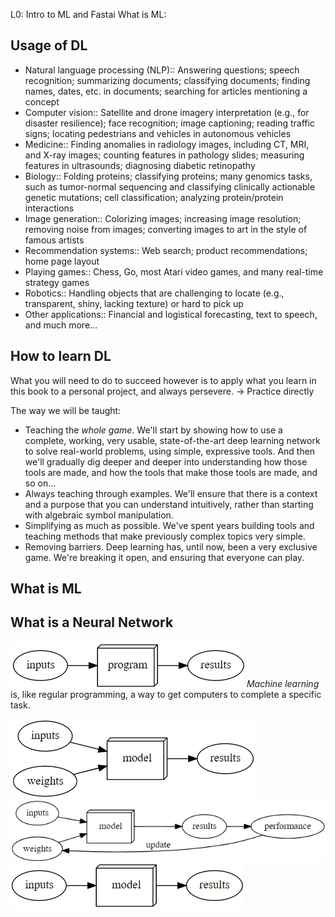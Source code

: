 L0: Intro to ML and Fastai
What is ML:
## Usage of DL

- Natural language processing (NLP):: Answering questions; speech recognition; summarizing documents; classifying documents; finding names, dates, etc. in documents; searching for articles mentioning a concept
- Computer vision:: Satellite and drone imagery interpretation (e.g., for disaster resilience); face recognition; image captioning; reading traffic signs; locating pedestrians and vehicles in autonomous vehicles
- Medicine:: Finding anomalies in radiology images, including CT, MRI, and X-ray images; counting features in pathology slides; measuring features in ultrasounds; diagnosing diabetic retinopathy
- Biology:: Folding proteins; classifying proteins; many genomics tasks, such as tumor-normal sequencing and classifying clinically actionable genetic mutations; cell classification; analyzing protein/protein interactions
- Image generation:: Colorizing images; increasing image resolution; removing noise from images; converting images to art in the style of famous artists
- Recommendation systems:: Web search; product recommendations; home page layout
- Playing games:: Chess, Go, most Atari video games, and many real-time strategy games
- Robotics:: Handling objects that are challenging to locate (e.g., transparent, shiny, lacking texture) or hard to pick up
- Other applications:: Financial and logistical forecasting, text to speech, and much more...

## How to learn DL

What you will need to do to succeed however is to apply what you learn in this book to a personal project, and always persevere.
-> Practice directly

The way we will be taught:

- Teaching the *whole game*. We'll start by showing how to use a complete, working, very usable, state-of-the-art deep learning network to solve real-world problems, using simple, expressive tools. And then we'll gradually dig deeper and deeper into understanding how those tools are made, and how the tools that make those tools are made, and so on…
- Always teaching through examples. We'll ensure that there is a context and a purpose that you can understand intuitively, rather than starting with algebraic symbol manipulation.
- Simplifying as much as possible. We've spent years building tools and teaching methods that make previously complex topics very simple.
- Removing barriers. Deep learning has, until now, been a very exclusive game. We're breaking it open, and ensuring that everyone can play.

## What is ML


## What is a Neural Network
![ML1](/imgs/ML1.png)
*Machine learning* is, like regular programming, a way to get computers to complete a specific task.

![ML2](/imgs/ML2.png)
![ML3](/imgs/ML3.png)
![ML4](/imgs/ML4.png)

